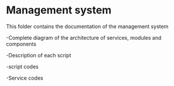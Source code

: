 # Management system
This folder contains the documentation of the management system

-Complete diagram of the architecture of services, modules and components

-Description of each script

-script codes

-Service codes
